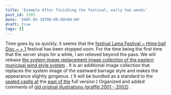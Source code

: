 ```yaml
---
title: 'Example After finishing the festival, early two weeks'
post_id: 3285
date: '2005-05-19T00:00:00+09:00'
draft: true
tags: []
---
```


Time goes by so quickly, it seems that the [festival Lama Festival ~ Hime ball Disc ~ + 1](http://lama.danmaq.com/lama/) festival has been stopped soon. For the time being the first time that the server stops for a while, I am relieved beyond the pass. We will release [the system image replacement image collection of the eastern municipal wind style system](https://danmaq.com/3286) . It is an additional image collection that replaces the system image of the eastward barrage style and makes the appearance slightly gorgeous. ( It will be bundled as a standard to the [sealed castle at](https://danmaq.com/!/thA/) the [east of the](https://danmaq.com/!/thA/) full version ) Organized and added comments of [old original illustrations (graffiti 2001 - 2002)](https://danmaq.com/category/products/illustration) .
